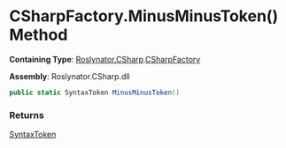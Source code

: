 # CSharpFactory\.MinusMinusToken\(\) Method

**Containing Type**: [Roslynator.CSharp](../../README.md)\.[CSharpFactory](../README.md)

**Assembly**: Roslynator\.CSharp\.dll

```csharp
public static SyntaxToken MinusMinusToken()
```

### Returns

[SyntaxToken](https://docs.microsoft.com/en-us/dotnet/api/microsoft.codeanalysis.syntaxtoken)

